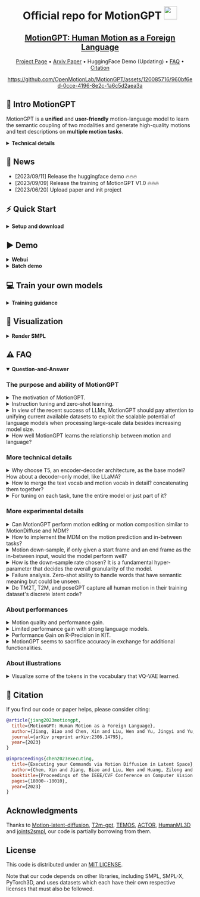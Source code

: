 <div align= "center">
    <h1> Official repo for MotionGPT <img src="https://github.com/OpenMotionLab/MotionGPT_private/assets/16475892/b49667c1-198c-465b-86db-f9c3e9245dcf" width="35px"></h1>

</div>

<div align="center">
    <h2> <a href="https://motion-gpt.github.io/">MotionGPT: Human Motion as a Foreign Language</a></h2>

<p align="center">
  <a href="https://motion-gpt.github.io/">Project Page</a> •
  <a href="https://arxiv.org/abs/2306.14795">Arxiv Paper</a> •
<!--   <a href="https://huggingface.co/spaces/OpenMotionLab/MotionGPT">HuggingFace Demo</a> • -->
  HuggingFace Demo (Updating) •
  <a href="#️-faq">FAQ</a> •
  <a href="#-citation">Citation

</p>

</div>

<div align="center">
    
https://github.com/OpenMotionLab/MotionGPT/assets/120085716/960bf6ed-0cce-4196-8e2c-1a6c5d2aea3a

<!-- <img src="https://cdn.discordapp.com/attachments/941582479117127680/1111543600879259749/20230526075532.png" width="350px"> -->
</div>

<!-- ### [MotionGPT: Human Motion as a Foreign Language](https://motion-gpt.github.io/) -->
<!-- ### [Project Page](https://motion-gpt.github.io/) | [Arxiv Paper](https://arxiv.org/abs/2306.14795) | [HuggingFace Demo](xxx) -->

## 🏃 Intro MotionGPT

MotionGPT is a **unified** and **user-friendly** motion-language model to learn the semantic coupling of two modalities and generate high-quality motions and text descriptions on **multiple motion tasks**.

<details>
    <summary><b>Technical details</b></summary>

Though the advancement of pre-trained large language models unfolds, the exploration of building a unified model for language and other multi-modal data, such as motion, remains challenging and untouched so far. Fortunately, human motion displays a semantic coupling akin to human language, often perceived as a form of body language. By fusing language data with large-scale motion models, motion-language pre-training that can enhance the performance of motion-related tasks becomes feasible. Driven by this insight, we propose MotionGPT, a unified, versatile, and user-friendly motion-language model to handle multiple motion-relevant tasks. Specifically, we employ the discrete vector quantization for human motion and transfer 3D motion into motion tokens, similar to the generation process of word tokens. Building upon this “motion vocabulary”, we perform language modeling on both motion and text in a unified manner, treating human motion as a specific language. Moreover, inspired by prompt learning, we pre-train MotionGPT with a mixture of motion-language data and fine-tune it on prompt-based question-and-answer tasks. Extensive experiments demonstrate that MotionGPT achieves state-of-the-art performances on multiple motion tasks including text-driven motion generation, motion captioning, motion prediction, and motion in-between.

<img width="1194" alt="pipeline" src="https://github.com/OpenMotionLab/MotionGPT/assets/16475892/5c7c455a-87c1-4b7e-b1e6-9e9433143e57">
</details>

## 🚩 News

- [2023/09/11] Release the huggingface demo 🔥🔥🔥
- [2023/09/09] Release the training of MotionGPT V1.0 🔥🔥🔥
- [2023/06/20] Upload paper and init project

## ⚡ Quick Start

<details>
  <summary><b>Setup and download</b></summary>

### 1. Conda environment

```
conda create python=3.10 --name mgpt
conda activate mgpt
```

Install the packages in `requirements.txt` and install [PyTorch 2.0](https://pytorch.org/)

```
pip install -r requirements.txt
python -m spacy download en_core_web_sm
```

We test our code on Python 3.10.6 and PyTorch 2.0.0.

### 2. Dependencies

Run the script to download dependencies materials:

```
bash prepare/download_smpl_model.sh
bash prepare/prepare_t5.sh
```

For Text to Motion Evaluation

```
bash prepare/download_t2m_evaluators.sh
```

### 3. Pre-train model

Run the script to download the pre-train model

```
bash prepare/download_pretrained_models.sh
```

### 4. (Optional) Download manually

Visit [the Google Driver](https://drive.google.com/drive/folders/10s5HXSFqd6UTOkW2OMNc27KGmMLkVc2L) to download the previous dependencies.

Visit [the Hugging Face](https://huggingface.co/OpenMotionLab) to download the pretrained models.

</details>

## ▶️ Demo

<details>
  <summary><b>Webui</b></summary>

Run the following script to launch webui, then visit [0.0.0.0:8888](0.0.0.0:8888):

```
python app.py
```

</details>

<details>
  <summary><b>Batch demo</b></summary>

We support txt file input, the output motions are npy files and output texts are txt files. Please check the `configs/assets.yaml` for path config, TEST.FOLDER as output folder.

Then, run the following script:

```
python demo.py --cfg ./configs/config_h3d_stage3.yaml --example ./demos/t2m.txt
```

Some parameters:

- `--example=./demo/t2m.txt`: input file as text prompts
- `--task=t2m`: evaluation tasks including t2m, m2t, pred, inbetween

The outputs:

- `npy file`: the generated motions with the shape of (nframe, 22, 3)
- `txt file`: the input text prompt or text output
</details>

## 💻 Train your own models

<details>
  <summary><b>Training guidance</b></summary>

### 1. Prepare the datasets

1. Please refer to [HumanML3D](https://github.com/EricGuo5513/HumanML3D) for text-to-motion dataset setup.

2. Put the instructions data in `prepare/instructions` to the same folder of HumanML3D dataset.

### 2.1. Ready to train motion tokenizer model

Please first check the parameters in `configs/config_h3d_stage1.yaml`, e.g. `NAME`,`DEBUG`.

Then, run the following command:

```
python -m train --cfg configs/config_h3d_stage1.yaml --nodebug
```

### 2.2. Ready to pretrain MotionGPT model

Please update the parameters in `configs/config_h3d_stage2.yaml`, e.g. `NAME`,`DEBUG`,`PRETRAINED_VAE` (change to your `latest ckpt model path` in previous step)

Then, run the following command:

```
python -m train --cfg configs/config_h3d_stage2.yaml --nodebug
```

### 2.3. Ready to instruct-tuning MotionGPT model

Please update the parameters in `configs/config_h3d_stage3.yaml`, e.g. `NAME`,`DEBUG`,`PRETRAINED` (change to your `latest ckpt model path` in previous step)

Then, run the following command to store all motion tokens of training set for convenience

```
python -m scripts.get_motion_code --cfg configs/config_h3d_stage3.yaml
```

After that, run the following command:

```
python -m train --cfg configs/config_h3d_stage3.yaml --nodebug
```

### 3. Evaluate the model

Please first put the tained model checkpoint path to `TEST.CHECKPOINT` in `configs/config_h3d_stage3.yaml`.

Then, run the following command:

```
python -m test --cfg configs/config_h3d_stage3.yaml --task t2m
```

Some parameters:

- `--task`: evaluation tasks including t2m(Text-to-Motion), m2t(Motion translation), pred(Motion prediction), inbetween(Motion inbetween)

Due to the python package conflit, the released implement of linguistic metrics in motion translation task is by [nlg-metricverse](https://github.com/disi-unibo-nlp/nlg-metricverse), which may not be consistent to the results implemented by [nlg-eval](https://github.com/Maluuba/nlg-eval). We will fix this in the future.

</details>

## 👀 Visualization

<details>
  <summary><b>Render SMPL</b></summary>

### 1. Set up blender - WIP

Refer to [TEMOS-Rendering motions](https://github.com/Mathux/TEMOS) for blender setup, then install the following dependencies.

```
YOUR_BLENDER_PYTHON_PATH/python -m pip install -r prepare/requirements_render.txt
```

### 2. (Optional) Render rigged cylinders

Run the following command using blender:

```
YOUR_BLENDER_PATH/blender --background --python render.py -- --cfg=./configs/render.yaml --dir=YOUR_NPY_FOLDER --mode=video --joint_type=HumanML3D
```

### 2. Create SMPL meshes with:

```
python -m fit --dir YOUR_NPY_FOLDER --save_folder TEMP_PLY_FOLDER --cuda
```

This outputs:

- `mesh npy file`: the generate SMPL vertices with the shape of (nframe, 6893, 3)
- `ply files`: the ply mesh file for blender or meshlab

### 3. Render SMPL meshes

Run the following command to render SMPL using blender:

```
YOUR_BLENDER_PATH/blender --background --python render.py -- --cfg=./configs/render.yaml --dir=YOUR_NPY_FOLDER --mode=video --joint_type=HumanML3D
```

optional parameters:

- `--mode=video`: render mp4 video
- `--mode=sequence`: render the whole motion in a png image.
</details>

## ⚠️ FAQ

<details open> <summary><b>Question-and-Answer</b></summary>
    
### The purpose and ability of MotionGPT
<details>
    <summary>The motivation of MotionGPT.</summary>

**Answer:** We present MotionGPT **to address various human motion-related tasks within one single unified model**, by unifying motion modeling with language through a shared vocabulary. To train this unified model, we propose **an instructional training scheme under the protocols for multiple motion-language**, which further reveals the potential of Large Language Models (LLMs) in motion tasks beyond the success of language generation. However, it is non-trivial for this combination since it needs to model and generate two distinct modes from scratch. Contrary to the previous work leveraging CLIP to extract text embedding as motion generation conditions, like T2M-GPT, MotionGPT introduces **the motion-language pre-training on LLM** so it can leverage the strong language generation and zero-shot transfer abilities of pre-trained language models, as well as generates human language and motion in a unified model.

</details>

<details>
    <summary>Instruction tuning and zero-shot learning.</summary>
<img width="853" alt="figure12" src="https://github.com/OpenMotionLab/MotionGPT_private/assets/16475892/829ee716-6c88-4e6b-bf2e-af094fc979e8">

**Answer:** We propose instruction tuning to **train a single MotionGPT across all motion-related tasks**, while task-specific tuning is to train and evaluate MotionGPTs on a single task. We employ these two training schemes to study the ability of MotionGPT across multi-tasks. As shown in this figure, we provide **zero-shot cases**. Benefitting from strong language models, MotionGPTs can understand unseen works in the text-to-motion training set, like "**scuttling**" and "**barriers**", and generate correct motions based on the meaning of sentences. However, it still struggles to generate **unseen motions**, like gymnastics, even if MotionGPTs understand the text inputs.

</details>

<details>
    <summary> In view of the recent success of LLMs, MotionGPT should pay attention to unifying current available datasets to exploit the scalable potential of language models when processing large-scale data besides increasing model size.</summary>

**Answer:** We have faced this **limited dataset issue** while implementing MotionGPT and in our further research. It is a hard but valuable work to unify and collect a larger motion dataset. Fortunately, some researchers are working on this problem, as seen in recent work like [Motion-X](https://motion-x-dataset.github.io/) and other datasets, which hold promise for advancing large-scale motion models. We intend to further evaluate MotionGPT on these larger datasets once they become available.

</details>

<details>
    <summary>How well MotionGPT learns the relationship between motion and language?</summary>
<img width="300" alt="figure10" src="https://github.com/OpenMotionLab/MotionGPT_private/assets/16475892/24bdf782-58d7-45a6-b1ce-137d7fec2721"><img width="600" alt="figure12" src="https://github.com/OpenMotionLab/MotionGPT_private/assets/16475892/79e44fa2-da5a-4535-85f5-75aea0c27fac">

**Answer:** **Unlike** the previous motion generators using the **text encoder of CLIP** for conditions, please note that MotionGPTs leverage language models to learn the motion-language relationship, instead of relying on text features from CLIP. According to our zero-shot results (cf. **Fig. 12**) and performances on multi-tasks (cf. **Fig. 10**), MotionGPTs establish robust connections between simple/complex texts and simple motions in evaluations, but they fall short when it comes to complex-text to **complex motion translation**.

</details>

### More technical details

<details>
    <summary>Why choose T5, an encoder-decoder architecture, as the base model? How about a decoder-only model, like LLaMA?</summary>
<img width="866" alt="table15" src="https://github.com/OpenMotionLab/MotionGPT_private/assets/16475892/f03ea160-20c5-46cb-b82b-b88ab0c1c3d1">

**Answer:** The **first language model that we used** to build MotionGPTs is **LLaMA-13B**. However, it shows insufficient performance and low training efficiency. We assume the reason is the limited dataset size compared to the large parameters and language data of LLaMA. We tried a smaller size decoder-only backbone **GPT2-Medium** and provide the results in **Tab. 15**. Then, we thus chose **T5-770M**, a small but common language model, as our final backbone, because many previous vision-language multimodal works, like **Unified-IO** and **BLIP**, have chosen T5, this encoder-decoder architecture. It shows a strong power to address multi-modal tasks. In addition, the decoder-only model has the advantage for self-supervised without pair data while we have paired data which this advance is greatly weakened. We are still working on collecting a large motion dataset for larger motion-language models.

</details>

<details>
    <summary>How to merge the text vocab and motion vocab in detail? concatenating them together?</summary>

**Answer:** To ensure **a shared distribution between language and motion**, we initialize the motion tokens separately and concatenate them alongside the language tokens. This step ensures a balanced representation that encompasses both modalities. Besides the token embeddings are actively trained during the entirety of **stages 2 and 3**, ensuring a comprehensive fusion of language and motion knowledge.

</details>

<details>
    <summary>For tuning on each task, tune the entire model or just part of it?</summary>

**Answer:** To address individual tasks, we adopt a focused approach where the entire model is fine-tuned. Our rationale lies in the fact that, for each specific task, our emphasis is on optimizing task-specific performance, without retaining an excessive amount of intelligence learned from other tasks. Besides, we only exclusively fine-tune the text-to-motion task, while other tasks are reported without specific tuning.

</details>

### More experimental details

<details>
    <summary>Can MotionGPT perform motion editing or motion composition similar to MotionDiffuse and MDM?</summary>

| Method               | FID $\downarrow$ | DIV $\rightarrow$ | ADE $\downarrow$ | FDE $\downarrow$ |
| :------------------- | :--------------- | :---------------- | :--------------- | :--------------- |
| Real                 | 0.002            | 9.503             | -                | -                |
| MDM                  | 6.031            | 7.813             | 5.446            | 8.561            |
| T2M-GPT              | 2.056            | 8.635             | 6.161            | 8.302            |
| **MotionGPT (Ours)** | **0.905**        | **8.972**         | **4.745**        | **6.040**        |

**Comparison of motion prediction on HumanML3D dataset using motion data only.**

**Answer:** Referring to MDM, motion editing has two categories: **body part editing** and **motion completion** in the temporal domain. MotionGPT is capable of the latter, which includes **motion prediction** and **motion in-between**. It outperforms both **MDM** and **T2M-GPT** in the table above. However, when it comes to body part editing, the vector quantization(VQ)-based methods, like MotionGPT and T2M-GPT, are not as suitable as diffusion-based models that utilize diffusion inpainting on raw motion data. Editing body parts with LLM and prompts is a promising direction but still needs exploration.

</details>

<details>
    <summary>How to implement the MDM on the motion prediction and in-between tasks?</summary>

**Answer:** Please follow the approach outlined in **Appendix B.4** and **Line-296** of our paper, where we highlight that MDM achieves the motion in-between task using a masked motion "in-painting" technique. Specifically, this involves fixing the initial and final portions of the motion and allowing the model to generate the central portion. To adapt this concept for motion prediction, we similarly fix a portion of the motion – in our case, **the first 20%** – and generate the subsequent sequence.

</details>

<details>
    <summary> Motion down-sample, if only given a start frame and an end frame as the in-between input, would the model perform well?</summary>

**Answer:** VQ-based methods, such as MotionGPT and T2M-GPT, employ downsampling tricky to enhance the density of the codebook or tokens and reduce computing costs. This indeed becomes a constraint when the operation granularity is smaller than the down-sample rate. However, to address this issue, only the start and end frames are provided as in-between inputs. Some technical tricks can be used, such as repeating a single start or end frame up to the window size as inputs and removing the redundant parts in outputs. This does not significantly impact the effectiveness of the model, as there are often static beginnings or endings in the ground truth (GT) motion data.

</details>

<details>
    <summary>How is the down-sample rate chosen? It is a fundamental hyper-parameter that decides the overall granularity of the model.</summary>
    
| Downsampling | MPJPE $\downarrow$ | MPJPE $\downarrow$ | ACCL $\downarrow$ | FID $\downarrow$ | DIV $\rightarrow$ |
| ------------ | ------------------ | ------------------ | ----------------- | ---------------- | ----------------- |
| $l=1$        | 76.2               | 49.5               | 19.5              | 0.421            | 9.613             |
| $l=2$        | **52.6**           | **37.7**           | **9.5**           | 0.135            | 9.722             |
| $l=4$        | 55.8               | 40.1               | 7.5               | **0.067**        | 9.675             |
| $l=8$        | 62.7               | 45.3               | 8.7               | 0.223            | **9.584**         |

**Answer:** We selected the down-sample rate based on the frames-per-second (FPS) of the HumanML3D and KIT-ML datasets, which is **20 fps**. Therefore, down-sampling by a factor of 4 to achieve **5 fps** can ensure distinctiveness in motion frames, and prevents redundancy, and acceleration training. This choice was also made to ensure a fair comparison, as we utilized the same down-sample rate as T2M-GPT. As shown in the above table, we provide an ablation study on these parameters, where a factor of 4 achieves the best Frechet Inception Distance (FID) in motion reconstructions.

</details>

<details>
    <summary> Failure analysis. Zero-shot ability to handle words that have semantic meaning but could be unseen.</summary>
<img width="853" alt="figure12" src="https://github.com/OpenMotionLab/MotionGPT_private/assets/16475892/46bdf3d2-e23b-40d3-9b61-876b74db61a7">

**Answer:** As shown in **Fig. 12**, we provide both **zero-shot cases** and **failure cases**. Benefitting from strong language models, MotionGPTs can understand unseen works in the text-to-motion training set, like "**scuttling**" and "**barriers**", and generate correct motions based on the meaning of sentences. However, it still struggles to generate unseen motions, like gymnastics, even if MotionGPTs understand the text inputs.

</details>

<details>
    <summary> Do TM2T, T2M, and poseGPT capture all human motion in their training dataset's discrete latent code?</summary>

| Method           | MPJPE$\downarrow$ | MPJPE $\downarrow$ | ACCL $\downarrow$ | FID $\downarrow$ | DIV $\rightarrow$ |
| ---------------- | ----------------- | ------------------ | ----------------- | ---------------- | ----------------- |
| VPoser-t         | 75.6              | 48.6               | 9.3               | 1.430            | 8.336             |
| ACTOR            | 65.3              | 41.0               | **7.0**           | 0.341            | **9.569**         |
| MLD-1            | **54.4**          | 41.6               | 8.3               | 0.247            | 9.630             |
| MotionGPT (Ours) | 55.8              | **40.1**           | 7.5               | **0.067**        | 9.675             |

**Motion reconstruciton comparision.**

| Method           | FID $\downarrow$               |
| ---------------- | ------------------------------ |
| MotionGPT (Ours) | $0.510^{\pm.016}$              |
| T2M-GPT          | $0.514^{\pm.029}$              |
| MLD              | $\boldsymbol{0.404}^{\pm.027}$ |

**Comparison of FID in text-to-motion task on KIT-ML dataset.**

**Answer:** Given sufficient training or testing data from the same dataset, motion reconstruction is not a challenging task for both VAE and VQ-VAE. We have provided the evaluation on motion reconstruction in **Tab.8**. However, when dealing with a **limited amount of motion data**, like the KIT dataset, **the VAE model shows better ability in motion interpolation, surpassing VQ-VAE**.
A relevant evaluation is shown above (also in **Tab.7**), where MLD (VAE) outperforms MotionGPT and T2M-GPT (VQ-VAEs) on FID.
The real challenge lies in reconstructing complex motions, such as diving or gymnastics sports. Existing motion generators struggle to accurately reconstruct **complex motions** using a codebook extracted from daily motion datasets. Collecting these complex yet valuable motions is still a significant challenge to the motion research community.

</details>

### About performances

<details>
    <summary> Motion quality and performance gain.</summary>

| Method    | FID $\downarrow$               |
| :-------- | :----------------------------- |
| MDM       | $0.544^{\pm.044}$              |
| MotionGPT | $0.160^{\pm.008}$              |
| T2M-GPT   | $\boldsymbol{0.116}^{\pm.004}$ |

**Comparison of FID in text-to-motion task on HumanML3D dataset.**

| Method    | FID $\downarrow$               |
| :-------- | :----------------------------- |
| T2M-GPT   | $0.514^{\pm.029}$              |
| MotionGPT | $0.510^{\pm.016}$              |
| MDM       | $\boldsymbol{0.497}^{\pm.021}$ |

**Comparison of FID in text-to-motion task on KIT-ML dataset.**

**Answer:** The FID metrics primarily focus on the motion quality rather than the correlation between motion and text. While MDM serves as a successful benchmark for motion generation, both MotionGPT and T2M-GPT outperform MDM by a margin of 0.38~0.43 on the FID scale. **However**, **the difference in motion quality among these three works is not significant in video supply**. Additionally, MDM outperforms two vector quantized methods, MotionGPT and T2M-GPT, in terms of FID on the KIT dataset. This can be attributed to the limited number of 3,911 motion sequences, which makes it **challenging to construct a comprehensive motion codebook**. More importantly, MotionGPT contributes to multiple motion tasks with LLM, particularly in generating both text and motion within a single model, rather than aiming to improve the FID metric.

</details>

<details>
    <summary>Limited performance gain with strong language models.</summary>

**Answer:** We thought MotionGPT, using a **significantly larger language model**, would surpass all existing methods in all tasks. **However**, the evaluation shows MotionGPT achieves SOTA results in 18 out of 23 metrics, where many improvements are only small gains. This can be attributed to the limited size of the dataset. Both **HumanML3D (14,616 motions) and KIT (3,911 motions)** are **limited** in vocabulary size and overall dataset size, particularly when compared to billion-level language datasets, which affects the efficacy of large-scale models. Benefitting from recent dataset works, like [Motion-X](https://motion-x-dataset.github.io/), we will evaluate the performance gain of MotionGPT in larger datasets once they become available.

</details>

<details>
    <summary> Performance Gain on R-Precision in KIT.</summary>

**Answer:** The evaluation of R-Precision in the KIT dataset relies on the text encoder, which is built using a limited set of 6,353 textual descriptions. In contrast, MotionGPTs benefit from LLM and large language data, enabling them to **generate longer and more natural language descriptions** for motion. However, this leads to **a discrepancy between the generated descriptions and the GT descriptions**, resulting in a lower R-Precision.

</details>

<details>
    <summary> MotionGPT seems to sacrifice accuracy in exchange for additional functionalities.</summary> 
<img width="447" alt="figure10" src="https://github.com/OpenMotionLab/MotionGPT_private/assets/16475892/38be76cc-9270-4dfa-bda6-a72e62f56086">

**Answer:** As shown in **Fig. 10**, MotionGPT achieves SOTA on **18 out of 23** metrics across four motion-related tasks. Additionally, both HumanML3D and KIT are limited in overall dataset size, particularly when compared to billion-level language datasets. This affects the efficacy of large-scale models. We will further employ a larger motion-text dataset to evaluate MotionGPT. Besides, MotionGPTs introduce motion-language pre-training, as well as its zero-shot ability, which is a promising direction worth exploring and could stimulate self-training procedures for further research.

</details>

### About illustrations

<details>
    <summary>Visualize some of the tokens in the vocabulary that VQ-VAE learned.</summary>
<img width="857" alt="figure13" src="https://github.com/OpenMotionLab/MotionGPT_private/assets/16475892/c9939931-7b0f-4745-9015-1f4b1d7b2a48">

**Answer:** As shown in **Fig.13**, we visualize these **motion tokens** in **motion vocabulary $V_m$** and their corresponding localized spatial-temporal contexts, depicted within **4-frame motion segments**. However, MotionGPT falls short in generating descriptions for each individual token, as the training is conducted on token sequences.

</details>
</details>

## 📖 Citation

If you find our code or paper helps, please consider citing:

```bibtex
@article{jiang2023motiongpt,
  title={MotionGPT: Human Motion as a Foreign Language},
  author={Jiang, Biao and Chen, Xin and Liu, Wen and Yu, Jingyi and Yu, Gang and Chen, Tao},
  journal={arXiv preprint arXiv:2306.14795},
  year={2023}
}

@inproceedings{chen2023executing,
  title={Executing your Commands via Motion Diffusion in Latent Space},
  author={Chen, Xin and Jiang, Biao and Liu, Wen and Huang, Zilong and Fu, Bin and Chen, Tao and Yu, Gang},
  booktitle={Proceedings of the IEEE/CVF Conference on Computer Vision and Pattern Recognition},
  pages={18000--18010},
  year={2023}
}
```

## Acknowledgments

Thanks to [Motion-latent-diffusion](https://github.com/ChenFengYe/motion-latent-diffusion), [T2m-gpt](https://github.com/Mael-zys/T2M-GPT), [TEMOS](https://github.com/Mathux/TEMOS), [ACTOR](https://github.com/Mathux/ACTOR), [HumanML3D](https://github.com/EricGuo5513/HumanML3D) and [joints2smpl](https://github.com/wangsen1312/joints2smpl), our code is partially borrowing from them.

## License

This code is distributed under an [MIT LICENSE](LICENSE).

Note that our code depends on other libraries, including SMPL, SMPL-X, PyTorch3D, and uses datasets which each have their own respective licenses that must also be followed.
